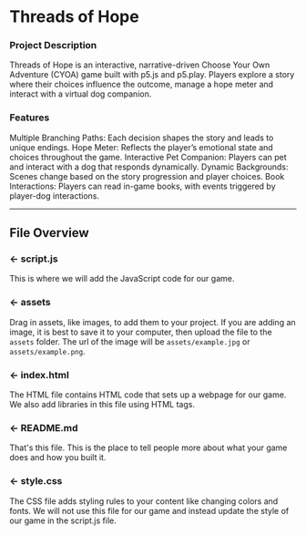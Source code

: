# Threads of Hope

###  Project Description
Threads of Hope is an interactive, narrative-driven Choose Your Own Adventure (CYOA) game built with p5.js and p5.play. Players explore a story where their choices influence the outcome, manage a hope meter and interact with a virtual dog companion.

###  Features
Multiple Branching Paths: Each decision shapes the story and leads to unique endings.
Hope Meter: Reflects the player’s emotional state and choices throughout the game.
Interactive Pet Companion: Players can pet and interact with a dog that responds dynamically.
Dynamic Backgrounds: Scenes change based on the story progression and player choices.
Book Interactions: Players can read in-game books, with events triggered by player-dog interactions.

---

## File Overview

### ← script.js

This is where we will add the JavaScript code for our game.

### ← assets

Drag in assets, like images, to add them to your project. If you are adding an image, it is best to save it to your computer, then upload the file to the `assets` folder. The url of the image will be `assets/example.jpg` or `assets/example.png`.

### ← index.html

The HTML file contains HTML code that sets up a webpage for our game. We also add libraries in this file using HTML tags.

### ← README.md

That's this file. This is the place to tell people more about what your game does and how you built it. 

### ← style.css

The CSS file adds styling rules to your content like changing colors and fonts. We will not use this file for our game and instead update the style of our game in the script.js file.  
